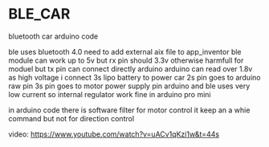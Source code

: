 # BLE_CAR
bluetooth car arduino code

ble uses bluetooth 4.0 need to add external aix file to app_inventor
ble module can work up to 5v but rx pin should 3.3v otherwise harmfull for moduel but tx pin can connect directly arduino
arduino can read over 1.8v as high voltage 
i connect 3s lipo battery to power car 2s pin goes to arduino raw pin 3s pin goes to motor power supply pin
arduino and ble uses very low current so internal regulator work fine in arduino pro mini

in arduino code there is software filter for motor control it keep an a whie command but not for direction control

video: https://www.youtube.com/watch?v=uACv1qKzi1w&t=44s
